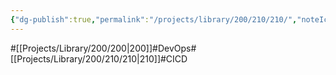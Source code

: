 ```yaml
---
{"dg-publish":true,"permalink":"/projects/library/200/210/210/","noteIcon":"0","created":"2024-02-05T12:35:22.267+09:00","updated":"2024-04-11T00:15:29.433+09:00"}
---
```


#[[Projects/Library/200/200\|200]]#DevOps#[[Projects/Library/200/210/210\|210]]#CICD

